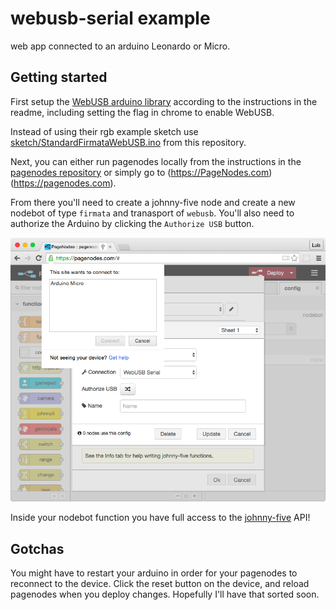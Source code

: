 webusb-serial example
=====================

web app connected to an arduino Leonardo or Micro.

## Getting started

First setup the [WebUSB arduino library](https://github.com/webusb/arduino) according to the instructions in the readme, including setting the flag in chrome to enable WebUSB.

Instead of using their rgb example sketch use [sketch/StandardFirmataWebUSB.ino](./sketch/StandardFirmataWebUSB.ino) from this repository.

Next, you can either run pagenodes locally from the instructions in the [pagenodes repository](https://github.com/monteslu/pagenodes) or simply go to (https://PageNodes.com)(https://pagenodes.com).

From there you'll need to create a johnny-five node and create a new nodebot of type `firmata` and tranasport of `webusb`.  You'll also need to authorize the Arduino by clicking the `Authorize USB` button.

![Authorize WebUSB](./webusb_auth.png)

Inside your nodebot function you have full access to the [johnny-five](http://johnny-five.org/api/) API!

## Gotchas

You might have to restart your arduino in order for your pagenodes to reconnect to the device.
Click the reset button on the device, and reload pagenodes when you deploy changes.  Hopefully I'll have that sorted soon.



